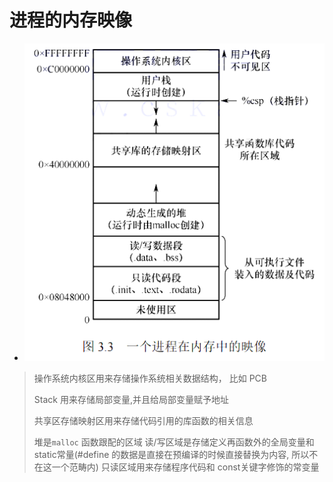 # 进程的内存映像

* ![](./img/Snipaste_2025-06-01_11-30-50.png)

> 操作系统内核区用来存储操作系统相关数据结构， 比如 PCB
>
> Stack 用来存储局部变量,并且给局部变量赋予地址
>
> 共享区存储映射区用来存储代码引用的库函数的相关信息
>
> 堆是`malloc` 函数跟配的区域
> 读/写区域是存储定义再函数外的全局变量和static常量(#define 的数据是直接在预编译的时候直接替换为内容, 所以不在这一个范畴内)
> 只读区域用来存储程序代码和 const关键字修饰的常变量